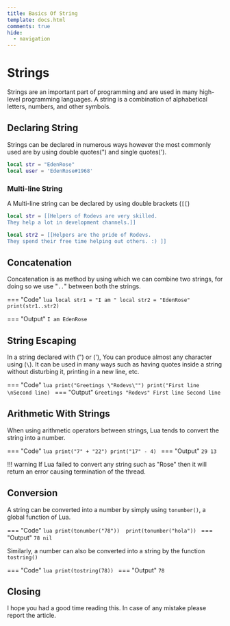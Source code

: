 ```yaml
---
title: Basics Of String
template: docs.html
comments: true
hide:
  - navigation
---
```

# Strings
Strings are an important part of programming and are used in many high-level programming languages. A string is a combination of alphabetical letters, numbers, and other symbols.

## Declaring String
Strings can be declared in numerous ways however the most commonly used are by using double quotes(") and single quotes(').

```lua
local str = "EdenRose"
local user = 'EdenRose#1968'
```
### Multi-line String
A Multi-line string can be declared by using double brackets (`[[`)

```lua
local str = [[Helpers of Rodevs are very skilled.
They help a lot in development channels.]]

local str2 = [[Helpers are the pride of Rodevs.
They spend their free time helping out others. :) ]]
```

## Concatenation
Concatenation is as method by using which we can combine two strings, for doing so we use "`..`" between both the strings.

=== "Code"
    ```lua
    local str1 = "I am "
    local str2 = "EdenRose"
    print(str1..str2)
    ```

=== "Output"
    ```
    I am EdenRose
    ```

## String Escaping
In a string declared with (") or ('), You can produce almost any character using (`\`). It can be used in many ways such as having quotes inside a string without disturbing it, printing in a new line, etc.

=== "Code"
    ```lua
    print("Greetings \"Rodevs\"")
    print("First line \nSecond line)
    ```
=== "Output"
    ```
    Greetings "Rodevs"
    First line
    Second line
    ```


## Arithmetic With Strings
When using arithmetic operators between strings, Lua tends to convert the string into a number.

=== "Code"
    ```lua
    print("7" + "22")
    print("17" - 4)
    ```
=== "Output"
    ```
    29
    13
    ```

!!! warning
    If Lua failed to convert any string such as "Rose" then it will return an error causing termination of the thread.

## Conversion
A string can be converted into a number by simply using `tonumber()`, a global function of Lua.

=== "Code"
    ```lua
    print(tonumber("78")) 
    print(tonumber("hola"))
    ```
=== "Output"
    ```
    78
    nil
    ```

Similarly, a number can also be converted into a string by the function `tostring()`

=== "Code"
    ```lua
    print(tostring(78))
    ```
=== "Output"
    ```
    78
    ```

## Closing
I hope you had a good time reading this. In case of any mistake please report the article. 